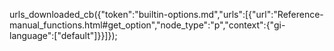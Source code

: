 urls_downloaded_cb({"token":"builtin-options.md","urls":[{"url":"Reference-manual_functions.html#get_option","node_type":"p","context":{"gi-language":["default"]}}]});